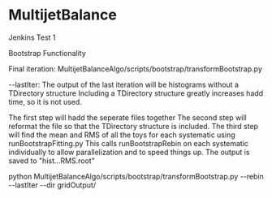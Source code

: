 # MultijetBalance

Jenkins Test 1

Bootstrap Functionality



Final iteration:
MultijetBalanceAlgo/scripts/bootstrap/transformBootstrap.py

--lastIter:
The output of the last iteration will be histograms without a TDirectory structure
Including a TDirectory structure greatly increases hadd time, so it is not used.

The first step will hadd the seperate files together
The second step will reformat the file so that the TDirectory structure is included.
The third step will find the mean and RMS of all the toys for each systematic using runBootstrapFitting.py
This calls runBootstrapRebin on each systematic individually to allow parallelization and to speed things up.
The output is saved to "hist.*.*.RMS.root"

python MultijetBalanceAlgo/scripts/bootstrap/transformBootstrap.py --rebin --lastIter --dir gridOutput/


